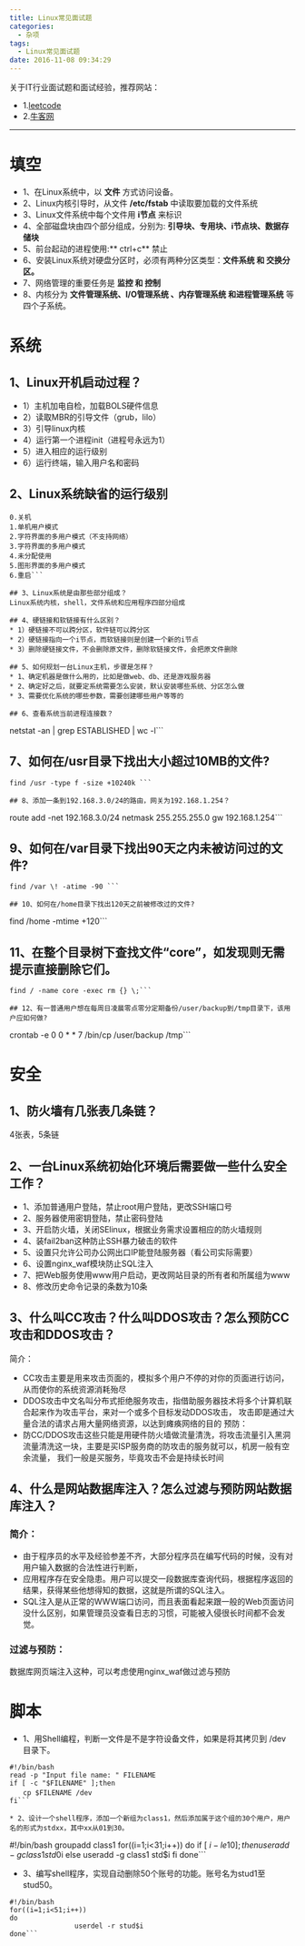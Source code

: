 ```yaml
---
title: Linux常见面试题
categories:
  - 杂项
tags:
  - Linux常见面试题
date: 2016-11-08 09:34:29
---
```


关于IT行业面试题和面试经验，推荐网站：

* 1.[leetcode](https://leetcode.com/)
* 2.[牛客网](http://www.nowcoder.com/)

---


# 填空

* 1、在Linux系统中，以 **文件** 方式访问设备。
* 2、Linux内核引导时，从文件 **/etc/fstab** 中读取要加载的文件系统
* 3、Linux文件系统中每个文件用 **i节点** 来标识
* 4、全部磁盘块由四个部分组成，分别为: **引导块、专用块、i节点块、数据存储块**
* 5、前台起动的进程使用:** ctrl+c** 禁止
* 6、安装Linux系统对硬盘分区时，必须有两种分区类型：**文件系统 和 交换分区。**
* 7、网络管理的重要任务是 **监控 和 控制**
* 8、内核分为 **文件管理系统、I/O管理系统 、内存管理系统 和进程管理系统** 等四个子系统。

# 系统
## 1、Linux开机启动过程？

*   1）主机加电自检，加载BOLS硬件信息
*   2）读取MBR的引导文件（grub，lilo）
*   3）引导linux内核
*   4）运行第一个进程init（进程号永远为1）
*   5）进入相应的运行级别
*   6）运行终端，输入用户名和密码

## 2、Linux系统缺省的运行级别
```
0.关机
1.单机用户模式 
2.字符界面的多用户模式（不支持网络）
3.字符界面的多用户模式
4.未分配使用 
5.图形界面的多用户模式 
6.重启```

## 3、Linux系统是由那些部分组成？
Linux系统内核，shell，文件系统和应用程序四部分组成

## 4、硬链接和软链接有什么区别？
* 1）硬链接不可以跨分区，软件链可以跨分区
* 2）硬链接指向一个i节点，而软链接则是创建一个新的i节点
* 3）删除硬链接文件，不会删除原文件，删除软链接文件，会把原文件删除

## 5、如何规划一台Linux主机，步骤是怎样？
* 1、确定机器是做什么用的，比如是做web、db、还是游戏服务器
* 2、确定好之后，就要定系统需要怎么安装，默认安装哪些系统、分区怎么做
* 3、需要优化系统的哪些参数，需要创建哪些用户等等的

## 6、查看系统当前进程连接数？
```
netstat -an | grep ESTABLISHED | wc -l```

## 7、如何在/usr目录下找出大小超过10MB的文件?
```
find /usr -type f -size +10240k ```

## 8、添加一条到192.168.3.0/24的路由，网关为192.168.1.254？
```
route add -net 192.168.3.0/24 netmask 255.255.255.0 gw 192.168.1.254```

## 9、如何在/var目录下找出90天之内未被访问过的文件?
```
find /var \! -atime -90 ```

## 10、如何在/home目录下找出120天之前被修改过的文件?
```
find /home  -mtime +120```

## 11、在整个目录树下查找文件“core”，如发现则无需提示直接删除它们。
```
find / -name core -exec rm {} \;```

## 12、有一普通用户想在每周日凌晨零点零分定期备份/user/backup到/tmp目录下，该用户应如何做?
```
crontab -e
0 0 * * 7 /bin/cp /user/backup /tmp```

# 安全
## 1、防火墙有几张表几条链？
4张表，5条链

## 2、一台Linux系统初始化环境后需要做一些什么安全工作？
* 1、添加普通用户登陆，禁止root用户登陆，更改SSH端口号
* 2、服务器使用密钥登陆，禁止密码登陆
* 3、开启防火墙，关闭SElinux，根据业务需求设置相应的防火墙规则
* 4、装fail2ban这种防止SSH暴力破击的软件
* 5、设置只允许公司办公网出口IP能登陆服务器（看公司实际需要）
* 6、设置nginx_waf模块防止SQL注入
* 7、把Web服务使用www用户启动，更改网站目录的所有者和所属组为www
* 8、修改历史命令记录的条数为10条

## 3、什么叫CC攻击？什么叫DDOS攻击？怎么预防CC攻击和DDOS攻击？
   简介：
*    CC攻击主要是用来攻击页面的，模拟多个用户不停的对你的页面进行访问，从而使你的系统资源消耗殆尽
*    DDOS攻击中文名叫分布式拒绝服务攻击，指借助服务器技术将多个计算机联合起来作为攻击平台，来对一个或多个目标发动DDOS攻击，
攻击即是通过大量合法的请求占用大量网络资源，以达到瘫痪网络的目的
   预防： 
*    防CC/DDOS攻击这些只能是用硬件防火墙做流量清洗，将攻击流量引入黑洞
   流量清洗这一块，主要是买ISP服务商的防攻击的服务就可以，机房一般有空余流量，
   我们一般是买服务，毕竟攻击不会是持续长时间

## 4、什么是网站数据库注入？怎么过滤与预防网站数据库注入？
### 简介：
*   由于程序员的水平及经验参差不齐，大部分程序员在编写代码的时候，没有对用户输入数据的合法性进行判断，
*   应用程序存在安全隐患。用户可以提交一段数据库查询代码，根据程序返回的结果，获得某些他想得知的数据，这就是所谓的SQL注入。
*   SQL注入是从正常的WWW端口访问，而且表面看起来跟一般的Web页面访问没什么区别，如果管理员没查看日志的习惯，可能被入侵很长时间都不会发觉。
### 过滤与预防：
数据库网页端注入这种，可以考虑使用nginx_waf做过滤与预防

# 脚本
* 1、用Shell编程，判断一文件是不是字符设备文件，如果是将其拷贝到 /dev 目录下。
```
#!/bin/bash
read -p "Input file name: " FILENAME
if [ -c "$FILENAME" ];then
　　cp $FILENAME /dev
fi```

* 2、设计一个shell程序，添加一个新组为class1，然后添加属于这个组的30个用户，用户名的形式为stdxx，其中xx从01到30。
```
#!/bin/bash
groupadd class1
for((i=1;i<31;i++))
do
        if [ $i -le 10 ];then
                useradd -g class1 std0$i
        else
                useradd -g class1 std$i
        fi
done```

* 3、编写shell程序，实现自动删除50个账号的功能。账号名为stud1至stud50。
```
#!/bin/bash
for((i=1;i<51;i++))
do
                userdel -r stud$i
done```











